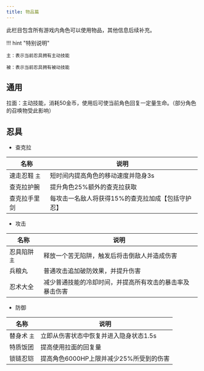 ```yaml
---
title: 物品篇
---
```


此栏目包含所有游戏内角色可以使用物品，其他信息后续补充。

!!! hint "特别说明"

    主：表示当前忍具拥有主动技能

    被：表示当前忍具拥有被动技能

## 通用

拉面：主动技能，消耗50金币，使用后可使当前角色回复一定量生命。（部分角色的召唤物受此影响）

## 忍具

* 查克拉

| 名称          | 说明                                              |
| ------------- | ------------------------------------------------- |
| 速走忍鞋 `主` | 短时间内提高角色的移动速度并隐身3s                |
| 查克拉护腕    | 提升角色25%额外的查克拉获取                       |
| 查克拉手里剑  | 每攻击一名敌人将获得15%的查克拉加成【包括守护忍】 |

* 攻击

| 名称          | 说明                                                     |
| ------------- | -------------------------------------------------------- |
| 忍具陷阱 `主` | 释放一个苦无陷阱，触发后将击倒敌人并造成伤害             |
| 兵粮丸        | 普通攻击追加破防效果，并提升伤害                         |
| 忍术大全      | 减少普通技能的冷却时间，并提高所有攻击的暴击率及暴击伤害 |

* 防御

| 名称        | 说明                                    |
| ----------- | --------------------------------------- |
| 替身术 `主` | 立即从伤害状态中恢复并进入隐身状态1.5s  |
| 特质饭团    | 提高使用拉面的回复量                    |
| 锁链忍铠    | 提高角色6000HP上限并减少25%所受到的伤害 |
